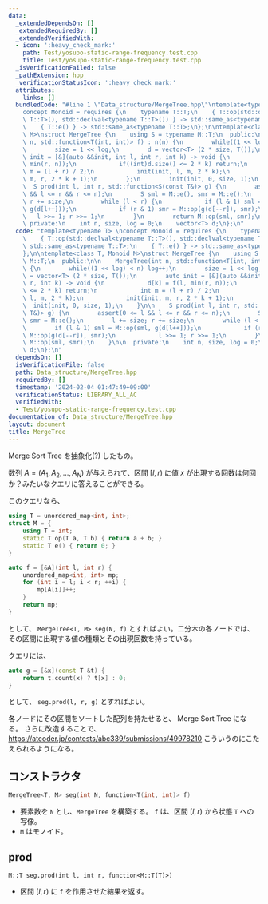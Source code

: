 ```yaml
---
data:
  _extendedDependsOn: []
  _extendedRequiredBy: []
  _extendedVerifiedWith:
  - icon: ':heavy_check_mark:'
    path: Test/yosupo-static-range-frequency.test.cpp
    title: Test/yosupo-static-range-frequency.test.cpp
  _isVerificationFailed: false
  _pathExtension: hpp
  _verificationStatusIcon: ':heavy_check_mark:'
  attributes:
    links: []
  bundledCode: "#line 1 \"Data_structure/MergeTree.hpp\"\ntemplate<typename T> \n\
    concept Monoid = requires {\n    typename T::T;\n    { T::op(std::declval<typename\
    \ T::T>(), std::declval<typename T::T>()) } -> std::same_as<typename T::T>;\n\
    \    { T::e() } -> std::same_as<typename T::T>;\n};\n\ntemplate<class T, Monoid\
    \ M>\nstruct MergeTree {\n    using S = typename M::T;\n  public:\n\n    MergeTree(int\
    \ n, std::function<T(int, int)> f) : n(n) {\n        while((1 << log) < n) log++;\n\
    \        size = 1 << log;\n        d = vector<T> (2 * size, T());\n        auto\
    \ init = [&](auto &&init, int l, int r, int k) -> void {\n            d[k] = f(l,\
    \ min(r, n));\n            if((int)d.size() <= 2 * k) return;\n            int\
    \ m = (l + r) / 2;\n            init(init, l, m, 2 * k);\n            init(init,\
    \ m, r, 2 * k + 1);\n        };\n        init(init, 0, size, 1);\n    }\n\n  \
    \  S prod(int l, int r, std::function<S(const T&)> g) {\n        assert(0 <= l\
    \ && l <= r && r <= n);\n        S sml = M::e(), smr = M::e();\n        l += size;\
    \ r += size;\n        while (l < r) {\n            if (l & 1) sml = M::op(sml,\
    \ g(d[l++]));\n            if (r & 1) smr = M::op(g(d[--r]), smr);\n         \
    \   l >>= 1; r >>= 1;\n        }\n        return M::op(sml, smr);\n    }\n\n \
    \ private:\n    int n, size, log = 0;\n    vector<T> d;\n};\n"
  code: "template<typename T> \nconcept Monoid = requires {\n    typename T::T;\n\
    \    { T::op(std::declval<typename T::T>(), std::declval<typename T::T>()) } ->\
    \ std::same_as<typename T::T>;\n    { T::e() } -> std::same_as<typename T::T>;\n\
    };\n\ntemplate<class T, Monoid M>\nstruct MergeTree {\n    using S = typename\
    \ M::T;\n  public:\n\n    MergeTree(int n, std::function<T(int, int)> f) : n(n)\
    \ {\n        while((1 << log) < n) log++;\n        size = 1 << log;\n        d\
    \ = vector<T> (2 * size, T());\n        auto init = [&](auto &&init, int l, int\
    \ r, int k) -> void {\n            d[k] = f(l, min(r, n));\n            if((int)d.size()\
    \ <= 2 * k) return;\n            int m = (l + r) / 2;\n            init(init,\
    \ l, m, 2 * k);\n            init(init, m, r, 2 * k + 1);\n        };\n      \
    \  init(init, 0, size, 1);\n    }\n\n    S prod(int l, int r, std::function<S(const\
    \ T&)> g) {\n        assert(0 <= l && l <= r && r <= n);\n        S sml = M::e(),\
    \ smr = M::e();\n        l += size; r += size;\n        while (l < r) {\n    \
    \        if (l & 1) sml = M::op(sml, g(d[l++]));\n            if (r & 1) smr =\
    \ M::op(g(d[--r]), smr);\n            l >>= 1; r >>= 1;\n        }\n        return\
    \ M::op(sml, smr);\n    }\n\n  private:\n    int n, size, log = 0;\n    vector<T>\
    \ d;\n};\n"
  dependsOn: []
  isVerificationFile: false
  path: Data_structure/MergeTree.hpp
  requiredBy: []
  timestamp: '2024-02-04 01:47:49+09:00'
  verificationStatus: LIBRARY_ALL_AC
  verifiedWith:
  - Test/yosupo-static-range-frequency.test.cpp
documentation_of: Data_structure/MergeTree.hpp
layout: document
title: MergeTree
---
```



Merge Sort Tree を抽象化(?) したもの。

数列 $A = (A_1, A_2, \ldots, A_N)$ が与えられて、区間 $[l, r)$ に値 $x$ が出現する回数は何回か？みたいなクエリに答えることができる。

このクエリなら、
```cpp
using T = unordered_map<int, int>;
struct M = {
    using T = int;
    static T op(T a, T b) { return a + b; }
    static T e() { return 0; }
}
```

```cpp
auto f = [&A](int l, int r) {
    unordered_map<int, int> mp;
    for (int i = l; i < r; ++i) {
        mp[A[i]]++;
    }
    return mp;
}
```

として、 `MergeTree<T, M> seg(N, f)` とすればよい。二分木の各ノードでは、その区間に出現する値の種類とその出現回数を持っている。

クエリには、
```cpp
auto g = [&x](const T &t) {
    return t.count(x) ? t[x] : 0;
}
```
として、 `seg.prod(l, r, g)` とすればよい。

各ノードにその区間をソートした配列を持たせると、 Merge Sort Tree になる。
さらに改造することで、 https://atcoder.jp/contests/abc339/submissions/49978210 こういうのにこたえられるようになる。


## コンストラクタ
```cpp
MergeTree<T, M> seg(int N, function<T(int, int)> f)
```
- 要素数を `N` とし、`MergeTree` を構築する。 `f` は、区間 $[l, r)$ から状態 `T` への写像。
- `M` はモノイド。

## prod
```
M::T seg.prod(int l, int r, function<M::T(T)>)
```
- 区間 $[l, r)$ に `f` を作用させた結果を返す。

